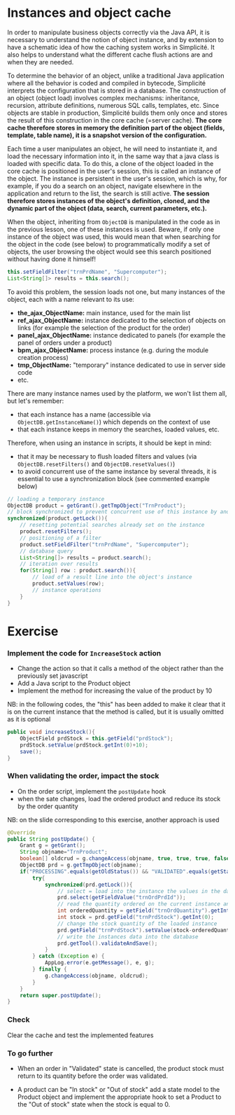 Instances and object cache
====================

In order to manipulate business objects correctly via the Java API, it is necessary to understand the notion of object instance, and by extension to have a schematic idea of how the caching system works in Simplicité. It also helps to understand what the different cache flush actions are and when they are needed.

To determine the behavior of an object, unlike a traditional Java application where all the behavior is coded and compiled in bytecode, Simplicité interprets the configuration that is stored in a database. The construction of an object (object load) involves complex mechanisms: inheritance, recursion, attribute definitions, numerous SQL calls, templates, etc. Since objects are stable in production, Simplicité builds them only once and stores the result of this construction in the core cache (=server cache). **The core cache therefore stores in memory the definition part of the object (fields, template, table name), it is a snapshot version of the configuration.**

Each time a user manipulates an object, he will need to instantiate it, and load the necessary information into it, in the same way that a java class is loaded with specific data. To do this, a clone of the object loaded in the core cache is positioned in the user's session, this is called an instance of the object. The instance is persistent in the user's session, which is why, for example, if you do a search on an object, navigate elsewhere in the application and return to the list, the search is still active. **The session therefore stores instances of the object's definition, cloned, and the dynamic part of the object (data, search, current parameters, etc.).**

When the object, inheriting from `ObjectDB` is manipulated in the code as in the previous lesson, one of these instances is used. Beware, if only one instance of the object was used, this would mean that when searching for the object in the code (see below) to programmatically modify a set of objects, the user browsing the object would see this search positioned without having done it himself!

```java
this.setFieldFilter("trnPrdName", "Supercomputer");
List<String[]> results = this.search();
```

To avoid this problem, the session loads not one, but many instances of the object, each with a name relevant to its use:
- **the_ajax_ObjectName:** main instance, used for the main list
- **ref_ajax_ObjectName:** instance dedicated to the selection of objects on links (for example the selection of the product for the order)
- **panel_ajax_ObjectName:** instance dedicated to panels (for example the panel of orders under a product)
- **bpm_ajax_ObjectName:** process instance (e.g. during the module creation process)
- **tmp_ObjectName:** "temporary" instance dedicated to use in server side code
- etc.

There are many instance names used by the platform, we won't list them all, but let's remember:
- that each instance has a name (accessible via `ObjectDB.getInstanceName()`) which depends on the context of use
- that each instance keeps in memory the searches, loaded values, etc.

Therefore, when using an instance in scripts, it should be kept in mind:
- that it may be necessary to flush loaded filters and values (via `ObjectDB.resetFilters()` and `ObjectDB.resetValues()`)
- to avoid concurrent use of the same instance by several threads, it is essential to use a synchronization block (see commented example below)

```java
// loading a temporary instance
ObjectDB product = getGrant().getTmpObject("TrnProduct");
// block synchronized to prevent concurrent use of this instance by another thread
synchronized(product.getLock()){
    // resetting potential searches already set on the instance
    product.resetFilters();
    // positioning of a filter
    product.setFieldFilter("trnPrdName", "Supercomputer");
    // database query
    List<String[]> results = product.search();
    // iteration over results
    for(String[] row : product.search()){
        // load of a result line into the object's instance
        product.setValues(row);
        // instance operations
    }
}
```

Exercise
====================

### Implement the code for `IncreaseStock` action

- Change the action so that it calls a method of the object rather than the previously set javascript
- Add a Java script to the Product object
- Implement the method for increasing the value of the product by 10

<div class="info">NB: in the following codes, the "this" has been added to make it clear that it is on the current instance that the method is called, but it is usually omitted as it is optional</div>

```java
public void increaseStock(){
    ObjectField prdStock = this.getField("prdStock");
    prdStock.setValue(prdStock.getInt(0)+10);
    save();
}
```

### When validating the order, impact the stock

- On the order script, implement the `postUpdate` hook
- when the sate changes, load the ordered product and reduce its stock by the order quantity

<div class="info">NB: on the slide corresponding to this exercise, another approach is used</div>

```java
@Override
public String postUpdate() {
	Grant g = getGrant();
	String objname="TrnProduct";
	boolean[] oldcrud = g.changeAccess(objname, true, true, true, false);
	ObjectDB prd = g.getTmpObject(objname);
	if("PROCESSING".equals(getOldStatus()) && "VALIDATED".equals(getStatus())){
		try{	        
			synchronized(prd.getLock()){
				// select = load into the instance the values in the database corresponding to a technical key (id)
				prd.select(getFieldValue("trnOrdPrdId"));
				// read the quantity ordered on the current instance and the stock of the product on the loaded instance
				int orderedQuantity = getField("trnOrdQuantity").getInt(0);
				int stock = prd.getField("trnPrdStock").getInt(0);
				// change the stock quantity of the loaded instance
				prd.getField("trnPrdStock").setValue(stock-orderedQuantity);
				// write the instances data into the database
				prd.getTool().validateAndSave();
			}
		} catch (Exception e) {
			AppLog.error(e.getMessage(), e, g);
		} finally {
			g.changeAccess(objname, oldcrud); 
		}   
	}
	return super.postUpdate();
}
```

### Check

Clear the cache and test the implemented features

### To go further

- When an order in "Validated" state is cancelled, the product stock must return to its quantity before the order was validated.

- A product can be "In stock" or "Out of stock" add a state model to the Product object and implement the appropriate hook to set a Product to the "Out of stock" state when the stock is equal to 0.
